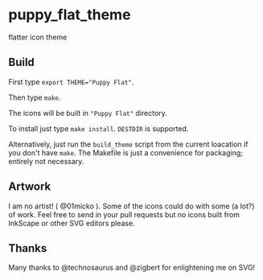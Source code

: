 # puppy_flat_theme
flatter icon theme


## Build

First type `export THEME="Puppy Flat"`.

Then type `make`.

The icons will be built in `"Puppy Flat"` directory.

To install just type `make install`. `DESTDIR` is supported.

Alternatively, just run the `build_theme` script from the current loacation
if you don't have `make`. The Makefile is just a convenience for packaging;
entirely not necessary.

## Artwork

I am no artist! ( @01micko ). Some of the icons could do with some (a lot?)
of work. Feel free to send in your pull requests but no icons built from InkScape 
or other SVG editors please.

## Thanks

Many thanks to @technosaurus and @zigbert for enlightening me on SVG!
